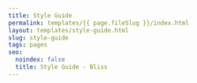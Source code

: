 ```yaml
---
title: Style Guide
permalink: templates/{{ page.fileSlug }}/index.html
layout: templates/style-guide.html
slug: style-guide
tags: pages
seo:
  noindex: false
  title: Style Guide - Bliss
---
```



